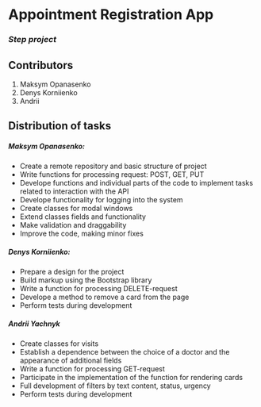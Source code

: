 # Appointment Registration App
### *Step project*   

## Contributors  

1. Maksym Opanasenko
2. Denys Korniienko 
3. Andrii  

## Distribution of tasks  

##### Maksym Opanasenko:  

- Create a remote repository and basic structure of project
- Write functions for processing request: POST, GET, PUT
- Develope functions and individual parts of the code to implement tasks related to interaction with the API
- Develope functionality for logging into the system
- Create classes for modal windows
- Extend classes fields and functionality
- Make validation and draggability
- Improve the code, making minor fixes

##### Denys Korniienko:  

- Prepare a design for the project
- Build markup using the Bootstrap library
- Write a function for processing DELETE-request
- Develope a method to remove a card from the page
- Perform tests during development

##### Andrii Yachnyk

- Create classes for visits
- Establish a dependence between the choice of a doctor and the appearance of additional fields
- Write a function for processing GET-request
- Participate in the implementation of the function for rendering cards
- Full development of filters by text content, status, urgency
- Perform tests during development